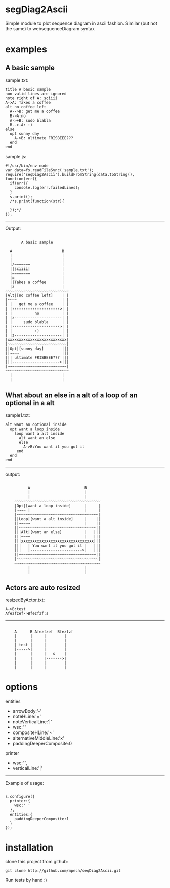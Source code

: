 segDiag2Ascii
========

Simple module to plot sequence diagram in ascii fashion.
Similar (but not the same) to websequenceDiagram syntax

examples
========

A basic sample
-------------------------------------------------
sample.txt:

    title A basic sample
    non valid lines are ignored
    note right of A: sciiii
    A->A: Takes a coffee
    alt no coffee left
      A-->B: get me a coffee
      B->A:no
      A->+B: sudo blabla
      B-->-A: :)
    else
      opt sunny day
        A->B: ultimate FRISBEEE???
      end
    end

sample.js:

    #!/usr/bin/env node
    var data=fs.readFileSync('sample.txt');
    require('seqDiag2Ascii').buildFromString(data.toString(), function(err){
      if(err){
        console.log(err.failedLines);
      }
      s.print();
      /*s.print(function(str){
      
      });*/
    });


***
Output:

<pre><code>
       A basic sample       
                            
  A                      B  
  |                      |  
  |                      |  
  |/=======              |  
  ||sciiii|              |  
  |========              |  
  |=                     |  
  ||Takes a coffee       |  
  |z                     |  
~~~~~~~~~~~~~~~~~~~~~~~~~~~~
|Alt|[no coffee left]    | |
|~~~~                    | |
| |   get me a coffee    | |
| |--------------------->| |
| |          no          | |
| |z---------------------| |
| |     sudo blabla      | |
| |--------------------->| |
| |          :)          | |
| |z---------------------| |
|xxxxxxxxxxxxxxxxxxxxxxxxxx|
|~~~~~~~~~~~~~~~~~~~~~~~~~~|
||Opt|[sunny day]        |||
||~~~~                   |||
||| ultimate FRISBEEE??? |||
|||--------------------->|||
|~~~~~~~~~~~~~~~~~~~~~~~~~~|
~~~~~~~~~~~~~~~~~~~~~~~~~~~~
  |                      |  
  |                      |  
</code></pre>

What about an else in a alt of a loop of an optional in a alt
-------------------------------------------------------------
 
sample1.txt:

    alt want an optional inside
      opt want a loop inside
        loop want a alt inside
          alt want an else
          else
            A->B:You want it you got it
         end
      end
    end

***
output:
<pre><code>
          A                        B      
          |                        |      
          |                        |      
    ~~~~~~~~~~~~~~~~~~~~~~~~~~~~~~~~~~~~~~
    |Opt|[want a loop inside]      |     |
    |~~~~ |                        |     |
    |~~~~~~~~~~~~~~~~~~~~~~~~~~~~~~~~~~~~|
    ||Loop|[want a alt inside]     |    ||
    ||~~~~~                        |    ||
    ||~~~~~~~~~~~~~~~~~~~~~~~~~~~~~~~~~~||
    |||Alt|[want an else]          |   |||
    |||~~~~                        |   |||
    |||xxxxxxxxxxxxxxxxxxxxxxxxxxxxxxxx|||
    |||   | You want it you got it |   |||
    |||   |----------------------->|   |||
    ||~~~~~~~~~~~~~~~~~~~~~~~~~~~~~~~~~~||
    |~~~~~~~~~~~~~~~~~~~~~~~~~~~~~~~~~~~~|
    ~~~~~~~~~~~~~~~~~~~~~~~~~~~~~~~~~~~~~~
          |                        |      
          |                        |      
</code></pre>

Actors are auto resized
-----------------------
 
resizedByActor.txt:

    A->B:test
    Afezfzef->Bfezfzf:s

***
<pre><code>
    A      B Afezfzef  Bfezfzf 
    |      |     |        |    
    |      |     |        |    
    | test |     |        |    
    |----->|     |        |    
    |      |     |   s    |    
    |      |     |------->|    
    |      |     |        |    
    |      |     |        |    
</code></pre>

options
=======
entities

- arrowBody:'-'
- noteHLine:'='
- noteVerticalLine:'|'
- wsc:' '
- compositeHLine:'~'
- alternativeMiddleLine:'x'
- paddingDeeperComposite:0

printer

- wsc:' ',
- verticalLine:'|'
  
***

Example of usage:
<pre><code>
s.configure({
  printer:{
    wsc:' '
  },
  entities:{
    paddingDeeperComposite:1
  }
});
</pre></code>

installation
============
clone this project from github:

    git clone http://github.com/mpech/seqDiag2Ascii.git

Run tests by hand :)


